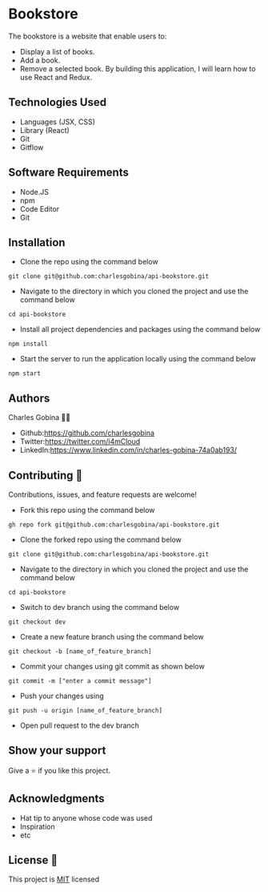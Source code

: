 # Bookstore
The bookstore is a website that enable users to:
* Display a list of books.
* Add a book.
* Remove a selected book.
By building this application, I will learn how to use React and Redux.

## Technologies Used
* Languages (JSX, CSS)
* Library (React)
* Git
* Gitflow

## Software Requirements
* Node.JS
* npm
* Code Editor
* Git

## Installation
* Clone the repo using the command below

```
git clone git@github.com:charlesgobina/api-bookstore.git
```

* Navigate to the directory in which you cloned the project and use the command below

```
cd api-bookstore
```

* Install all project dependencies and packages using the command below

```
npm install
```

* Start the server to run the application locally using the command below

```
npm start
```

## Authors
Charles Gobina :student: 
* Github:https://github.com/charlesgobina 
* Twitter:https://twitter.com/i4mCloud
* LinkedIn:https://www.linkedin.com/in/charles-gobina-74a0ab193/

## Contributing :handshake:
Contributions, issues, and feature requests are welcome!
* Fork this repo using the command below

```
gh repo fork git@github.com:charlesgobina/api-bookstore.git
```
* Clone the forked repo using the command below

```
git clone git@github.com:charlesgobina/api-bookstore.git
```

* Navigate to the directory in which you cloned the project and use the command below

```
cd api-bookstore
```

* Switch to dev branch using the command below

```
git checkout dev
```

* Create a new feature branch using the command below

```
git checkout -b [name_of_feature_branch]
```

* Commit your changes using git commit as shown below

```
git commit -m ["enter a commit message"]
```

* Push your changes using

```
git push -u origin [name_of_feature_branch]
```
* Open pull request to the dev branch


## Show your support
Give a 	:star: if you like this project.

## Acknowledgments
* Hat tip to anyone whose code was used
* Inspiration
* etc

## License :memo:
This project is [MIT](https://github.com/microverseinc/readme-template/blob/master/MIT.md) licensed
